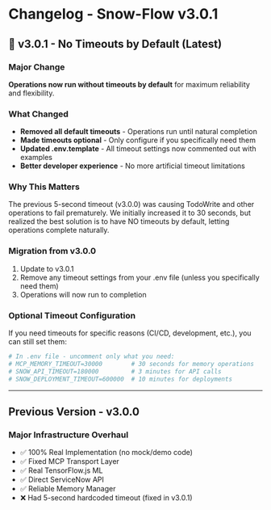 # Changelog - Snow-Flow v3.0.1

## 🎯 v3.0.1 - No Timeouts by Default (Latest)

### Major Change
**Operations now run without timeouts by default** for maximum reliability and flexibility.

### What Changed
- **Removed all default timeouts** - Operations run until natural completion
- **Made timeouts optional** - Only configure if you specifically need them
- **Updated .env.template** - All timeout settings now commented out with examples
- **Better developer experience** - No more artificial timeout limitations

### Why This Matters
The previous 5-second timeout (v3.0.0) was causing TodoWrite and other operations to fail prematurely. We initially increased it to 30 seconds, but realized the best solution is to have NO timeouts by default, letting operations complete naturally.

### Migration from v3.0.0
1. Update to v3.0.1
2. Remove any timeout settings from your .env file (unless you specifically need them)
3. Operations will now run to completion

### Optional Timeout Configuration
If you need timeouts for specific reasons (CI/CD, development, etc.), you can still set them:

```bash
# In .env file - uncomment only what you need:
# MCP_MEMORY_TIMEOUT=30000        # 30 seconds for memory operations
# SNOW_API_TIMEOUT=180000         # 3 minutes for API calls
# SNOW_DEPLOYMENT_TIMEOUT=600000  # 10 minutes for deployments
```

---

## Previous Version - v3.0.0

### Major Infrastructure Overhaul
- ✅ 100% Real Implementation (no mock/demo code)
- ✅ Fixed MCP Transport Layer
- ✅ Real TensorFlow.js ML
- ✅ Direct ServiceNow API
- ✅ Reliable Memory Manager
- ❌ Had 5-second hardcoded timeout (fixed in v3.0.1)